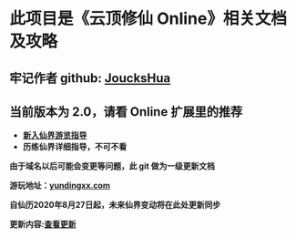 # 此项目是《云顶修仙 Online》相关文档及攻略

## 牢记作者 github: <a href='https://github.com/joucksHua'>JoucksHua</a>

## 当前版本为 2.0，请看 Online 扩展里的推荐

- **<a href="https://github.com/joucksHua/yundingxx-game/blob/master/%E4%BA%91%E9%A1%B6%E4%BF%AE%E4%BB%99Online%E5%BC%80%E6%BA%90%E6%89%A9%E5%B1%95/%E6%96%B0%E5%85%A5%E4%BB%99%E7%95%8C%E6%B8%B8%E8%A7%88%E6%8C%87%E5%AF%BC.md">新入仙界游览指导</a>**
- **<a herf='https://github.com/joucksHua/yundingxx-game/blob/master/%E4%BA%91%E9%A1%B6%E4%BF%AE%E4%BB%99Online%E5%BC%80%E6%BA%90%E6%89%A9%E5%B1%95/%E8%AF%A6%E7%BB%86%E7%89%88%E5%AF%BC%E6%B8%B8%E6%8C%87%E5%8C%97.md'>历练仙界详细指导，不可不看</a>**

**由于域名以后可能会变更等问题，此 git 做为一级更新文档**

**游玩地址：<a href="http://yundingxx.com:3366">yundingxx.com<a/>**

**自仙历2020年8月27日起，未来仙界变动将在此处更新同步**


**更新内容:<a href="http://yundingxx.com:3366/update">查看更新<a/>**
